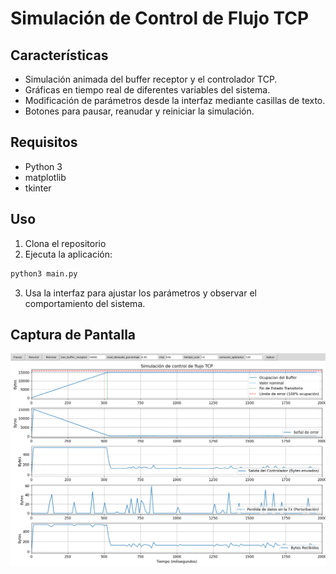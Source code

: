 # Simulación de Control de Flujo TCP

## Características

- Simulación animada del buffer receptor y el controlador TCP.
- Gráficas en tiempo real de diferentes variables del sistema.
- Modificación de parámetros desde la interfaz mediante casillas de texto.
- Botones para pausar, reanudar y reiniciar la simulación.

## Requisitos

- Python 3
- matplotlib
- tkinter

## Uso

1. Clona el repositorio
2. Ejecuta la aplicación:

```sh
python3 main.py
```

3. Usa la interfaz para ajustar los parámetros y observar el comportamiento del sistema.

## Captura de Pantalla

![Screenshot](./screenshot.png)

